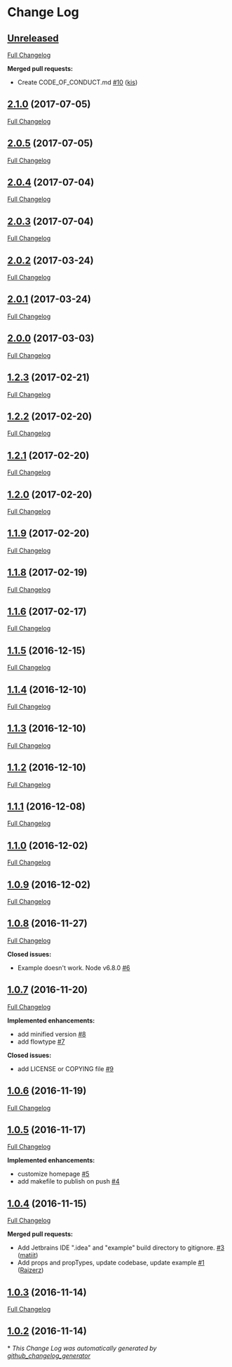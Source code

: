 # Change Log

## [Unreleased](https://github.com/kis/chartify/tree/HEAD)

[Full Changelog](https://github.com/kis/chartify/compare/2.1.0...HEAD)

**Merged pull requests:**

- Create CODE\_OF\_CONDUCT.md [\#10](https://github.com/kis/chartify/pull/10) ([kis](https://github.com/kis))

## [2.1.0](https://github.com/kis/chartify/tree/2.1.0) (2017-07-05)
[Full Changelog](https://github.com/kis/chartify/compare/2.0.5...2.1.0)

## [2.0.5](https://github.com/kis/chartify/tree/2.0.5) (2017-07-05)
[Full Changelog](https://github.com/kis/chartify/compare/2.0.4...2.0.5)

## [2.0.4](https://github.com/kis/chartify/tree/2.0.4) (2017-07-04)
[Full Changelog](https://github.com/kis/chartify/compare/2.0.3...2.0.4)

## [2.0.3](https://github.com/kis/chartify/tree/2.0.3) (2017-07-04)
[Full Changelog](https://github.com/kis/chartify/compare/2.0.2...2.0.3)

## [2.0.2](https://github.com/kis/chartify/tree/2.0.2) (2017-03-24)
[Full Changelog](https://github.com/kis/chartify/compare/2.0.1...2.0.2)

## [2.0.1](https://github.com/kis/chartify/tree/2.0.1) (2017-03-24)
[Full Changelog](https://github.com/kis/chartify/compare/2.0.0...2.0.1)

## [2.0.0](https://github.com/kis/chartify/tree/2.0.0) (2017-03-03)
[Full Changelog](https://github.com/kis/chartify/compare/1.2.3...2.0.0)

## [1.2.3](https://github.com/kis/chartify/tree/1.2.3) (2017-02-21)
[Full Changelog](https://github.com/kis/chartify/compare/1.2.2...1.2.3)

## [1.2.2](https://github.com/kis/chartify/tree/1.2.2) (2017-02-20)
[Full Changelog](https://github.com/kis/chartify/compare/1.2.1...1.2.2)

## [1.2.1](https://github.com/kis/chartify/tree/1.2.1) (2017-02-20)
[Full Changelog](https://github.com/kis/chartify/compare/1.2.0...1.2.1)

## [1.2.0](https://github.com/kis/chartify/tree/1.2.0) (2017-02-20)
[Full Changelog](https://github.com/kis/chartify/compare/1.1.9...1.2.0)

## [1.1.9](https://github.com/kis/chartify/tree/1.1.9) (2017-02-20)
[Full Changelog](https://github.com/kis/chartify/compare/1.1.8...1.1.9)

## [1.1.8](https://github.com/kis/chartify/tree/1.1.8) (2017-02-19)
[Full Changelog](https://github.com/kis/chartify/compare/1.1.6...1.1.8)

## [1.1.6](https://github.com/kis/chartify/tree/1.1.6) (2017-02-17)
[Full Changelog](https://github.com/kis/chartify/compare/1.1.5...1.1.6)

## [1.1.5](https://github.com/kis/chartify/tree/1.1.5) (2016-12-15)
[Full Changelog](https://github.com/kis/chartify/compare/1.1.4...1.1.5)

## [1.1.4](https://github.com/kis/chartify/tree/1.1.4) (2016-12-10)
[Full Changelog](https://github.com/kis/chartify/compare/1.1.3...1.1.4)

## [1.1.3](https://github.com/kis/chartify/tree/1.1.3) (2016-12-10)
[Full Changelog](https://github.com/kis/chartify/compare/1.1.2...1.1.3)

## [1.1.2](https://github.com/kis/chartify/tree/1.1.2) (2016-12-10)
[Full Changelog](https://github.com/kis/chartify/compare/1.1.1...1.1.2)

## [1.1.1](https://github.com/kis/chartify/tree/1.1.1) (2016-12-08)
[Full Changelog](https://github.com/kis/chartify/compare/1.1.0...1.1.1)

## [1.1.0](https://github.com/kis/chartify/tree/1.1.0) (2016-12-02)
[Full Changelog](https://github.com/kis/chartify/compare/1.0.9...1.1.0)

## [1.0.9](https://github.com/kis/chartify/tree/1.0.9) (2016-12-02)
[Full Changelog](https://github.com/kis/chartify/compare/1.0.8...1.0.9)

## [1.0.8](https://github.com/kis/chartify/tree/1.0.8) (2016-11-27)
[Full Changelog](https://github.com/kis/chartify/compare/1.0.7...1.0.8)

**Closed issues:**

- Example doesn't work. Node v6.8.0 [\#6](https://github.com/kis/chartify/issues/6)

## [1.0.7](https://github.com/kis/chartify/tree/1.0.7) (2016-11-20)
[Full Changelog](https://github.com/kis/chartify/compare/1.0.6...1.0.7)

**Implemented enhancements:**

- add minified version [\#8](https://github.com/kis/chartify/issues/8)
- add flowtype [\#7](https://github.com/kis/chartify/issues/7)

**Closed issues:**

- add LICENSE or COPYING file [\#9](https://github.com/kis/chartify/issues/9)

## [1.0.6](https://github.com/kis/chartify/tree/1.0.6) (2016-11-19)
[Full Changelog](https://github.com/kis/chartify/compare/1.0.5...1.0.6)

## [1.0.5](https://github.com/kis/chartify/tree/1.0.5) (2016-11-17)
[Full Changelog](https://github.com/kis/chartify/compare/1.0.4...1.0.5)

**Implemented enhancements:**

- customize homepage [\#5](https://github.com/kis/chartify/issues/5)
- add makefile to publish on push [\#4](https://github.com/kis/chartify/issues/4)

## [1.0.4](https://github.com/kis/chartify/tree/1.0.4) (2016-11-15)
[Full Changelog](https://github.com/kis/chartify/compare/1.0.3...1.0.4)

**Merged pull requests:**

- Add Jetbrains IDE ".idea" and "example" build directory to gitignore. [\#3](https://github.com/kis/chartify/pull/3) ([matiit](https://github.com/matiit))
- Add props and propTypes, update codebase, update example [\#1](https://github.com/kis/chartify/pull/1) ([Raizerz](https://github.com/Raizerz))

## [1.0.3](https://github.com/kis/chartify/tree/1.0.3) (2016-11-14)
[Full Changelog](https://github.com/kis/chartify/compare/1.0.2...1.0.3)

## [1.0.2](https://github.com/kis/chartify/tree/1.0.2) (2016-11-14)


\* *This Change Log was automatically generated by [github_changelog_generator](https://github.com/skywinder/Github-Changelog-Generator)*